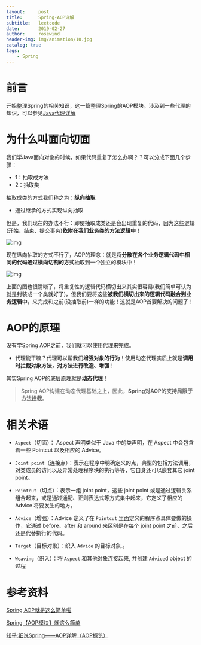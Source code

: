 ```yaml
---
layout:     post
title:      Spring-AOP详解
subtitle:   leetcode
date:       2019-02-27
author:     rosewind
header-img: img/animation/10.jpg
catalog: true
tags:
    - Spring
---
```


# 前言

开始整理Spring的相关知识，这一篇整理Spring的AOP模块。涉及到一些代理的知识，可以参见[Java代理详解](http://langos.top/2019/01/24/java%E4%BB%A3%E7%90%86%E8%AF%A6%E8%A7%A3/)

# 为什么叫面向切面

我们学Java面向对象的时候，如果代码重复了怎么办啊？？可以分成下面几个步骤：

- 1：抽取成方法
- 2：抽取类

抽取成类的方式我们称之为：**纵向抽取**

- 通过继承的方式实现纵向抽取

但是，我们现在的办法不行：即使抽取成类还是会出现重复的代码，因为这些逻辑(开始、结束、提交事务)**依附在我们业务类的方法逻辑中**！



![img](https://user-gold-cdn.xitu.io/2018/5/24/1639259ea399586b?imageView2/0/w/1280/h/960/format/webp/ignore-error/1)



现在纵向抽取的方式不行了，AOP的理念：就是将**分散在各个业务逻辑代码中相同的代码通过横向切割的方式**抽取到一个独立的模块中！



![img](https://user-gold-cdn.xitu.io/2018/5/24/1639259ea3e1fbcf?imageView2/0/w/1280/h/960/format/webp/ignore-error/1)



上面的图也很清晰了，将重复性的逻辑代码横切出来其实很容易(我们简单可认为就是封装成一个类就好了)，但我们要将这些**被我们横切出来的逻辑代码融合到业务逻辑中**，来完成和之前(没抽取前)一样的功能！这就是AOP首要解决的问题了！

# AOP的原理

没有学Spring AOP之前，我们就可以使用代理来完成。

- 代理能干嘛？代理可以帮我们**增强对象的行为**！使用动态代理实质上就是**调用时拦截对象方法，对方法进行改造、增强**！

其实Spring AOP的底层原理就是**动态代理**！

> Spring AOP构建在动态代理基础之上，因此，**Spring对AOP的支持局限于方法拦截**。

# 相关术语

- `Aspect`（切面）： Aspect 声明类似于 Java 中的类声明，在 Aspect 中会包含着一些 Pointcut 以及相应的 Advice。

- `Joint point`（连接点）：表示在程序中明确定义的点，典型的包括方法调用，对类成员的访问以及异常处理程序块的执行等等，它自身还可以嵌套其它 joint point。

- `Pointcut`（切点）：表示一组 joint point，这些 joint point 或是通过逻辑关系组合起来，或是通过通配、正则表达式等方式集中起来，它定义了相应的 Advice 将要发生的地方。

- `Advice`（增强）：Advice 定义了在 `Pointcut` 里面定义的程序点具体要做的操作，它通过 before、after 和 around 来区别是在每个 joint point 之前、之后还是代替执行的代码。

- `Target`（目标对象）：织入 `Advice` 的目标对象.。

- `Weaving`（织入）：将 `Aspect` 和其他对象连接起来, 并创建 `Advice`d object 的过程

# 参考资料

[Spring AOP就是这么简单啦](https://juejin.im/post/5b06bf2df265da0de2574ee1)

[Spring【AOP模块】就这么简单](https://mp.weixin.qq.com/s?__biz=MzI4Njg5MDA5NA==&mid=2247483954&idx=1&sn=b34e385ed716edf6f58998ec329f9867&chksm=ebd74333dca0ca257a77c02ab458300ef982adff3cf37eb6d8d2f985f11df5cc07ef17f659d4#rd)

[知乎:细说Spring——AOP详解（AOP概览）](https://zhuanlan.zhihu.com/p/37497663)